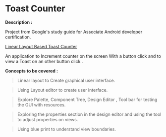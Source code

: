 # Toast Counter

**Description :** 

Project from Google's study guide for Associate Android developer certification.

[Linear Layout Based Toast Counter](https://codelabs.developers.google.com/codelabs/android-training-layout-editor-part-a/index.html#0)

An application to Increment counter on the screen With a button click and to view a Toast on an other button click .


**Concepts to be covered :**

>Linear layout to Create graphical user interface.

>Using Layout editor to create user interface.

>Explore Palette, Component Tree, Design Editor , Tool bar for testing the GUI with resources.

>Exploring the properties section in the design editor and using the tool to adjust properties on views.

> Using blue print to understand view boundaries.

